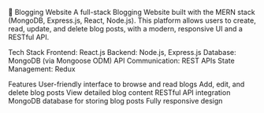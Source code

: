 📝 Blogging Website
 A full-stack Blogging Website built with the MERN stack (MongoDB, Express.js, React, Node.js). This platform allows users to create, read, update, and delete blog posts, with a modern, responsive UI and a RESTful API.

Tech Stack
 Frontend: React.js
 Backend: Node.js, Express.js
 Database: MongoDB (via Mongoose ODM)
 API Communication: REST APIs
 State Management: Redux

 Features
  User-friendly interface to browse and read blogs
  Add, edit, and delete blog posts
  View detailed blog content
  RESTful API integration
  MongoDB database for storing blog posts
  Fully responsive design